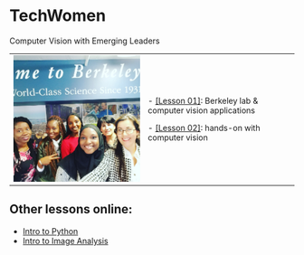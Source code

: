 # TechWomen

Computer Vision with Emerging Leaders 


<table border="0">
 <tr>
    <td><a href"http://bit.ly/techwomen2021"><img src="https://github.com/dani-lbnl/techwomen/blob/main/techwomenWelcome.jpg" width="400"></a>
    </td>
    <td>
     <p>
      - <a href="https://github.com/dani-lbnl/techwomen/blob/main/Techwomen2021_lesson1.pdf">[Lesson 01]<a>: Berkeley lab & computer vision applications
     <p> 
      - <a href="https://github.com/dani-lbnl/techwomen/blob/main/Techwomen2021_lesson1.pdf">[Lesson 02]<a>: hands-on with computer vision
      </td>
 </tr>
</table>


Other lessons online:
---------------

-	[Intro to Python](https://v4.software-carpentry.org/python/index.html)
- [Intro to Image Analysis](https://datacarpentry.org/image-processing/)


